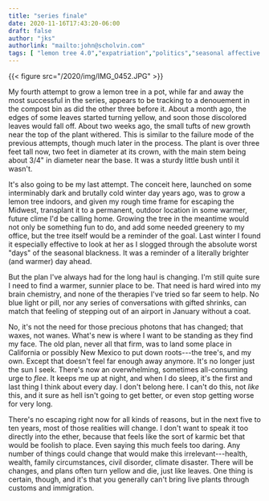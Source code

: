 ```yaml
---
title: "series finale"
date: 2020-11-16T17:43:20-06:00
draft: false
author: "jks"
authorlink: "mailto:john@scholvin.com"
tags: [ "lemon tree 4.0","expatriation","politics","seasonal affective disorder" ]
---
```


{{< figure src="/2020/img/IMG_0452.JPG" >}}

My fourth attempt to grow a lemon tree in a pot, while far and away the most successful in the series, appears to be tracking to a denouement in the compost bin as did the other three before it. About a month ago, the edges of some leaves started turning yellow, and soon those discolored leaves would fall off. About two weeks ago, the small tufts of new growth near the top of the plant withered. This is similar to the failure mode of the previous attempts, though much later in the process. The plant is over three feet tall now, two feet in diameter at its crown, with the main stem being about 3/4" in diameter near the base. It was a sturdy little bush until it wasn't.

It's also going to be my last attempt. The conceit here, launched on some interminably dark and brutally cold winter day years ago, was to grow a lemon tree indoors, and given my rough time frame for escaping the Midwest, transplant it to a permanent, outdoor location in some warmer, future clime I'd be calling home. Growing the tree in the meantime would not only be something fun to do, and add some needed greenery to my office, but the tree itself would be a reminder of the goal. Last winter I found it especially effective to look at her as I slogged through the absolute worst "days" of the seasonal blackness. It was a reminder of a literally brighter (and warmer) day ahead.

But the plan I've always had for the long haul is changing. I'm still quite sure I need to find a warmer, sunnier place to be. That need is hard wired into my brain chemistry, and none of the therapies I've tried so far seem to help. No blue light or pill, nor any series of conversations with gifted shrinks, can match that feeling of stepping out of an airport in January without a coat.

No, it's not the need for those precious photons that has changed; that waxes, not wanes. What's new is where I want to be standing as they find my face. The old plan, never all that firm, was to land some place in California or possibly New Mexico to put down roots---the tree's, and my own. Except that doesn't feel far enough away anymore. It's no longer just the sun I seek. There's now an overwhelming, sometimes all-consuming urge to _flee_. It keeps me up at night, and when I do sleep, it's the first and last thing I think about every day. I don't belong here. I can't do this, not _like_ this, and it sure as hell isn't going to get better, or even stop getting worse for very long.

There's no escaping right now for all kinds of reasons, but in the next five to ten years, most of those realities will change. I don't want to speak it too directly into the ether, because that feels like the sort of karmic bet that would be foolish to place. Even saying this much feels too daring. Any number of things could change that would make this irrelevant---health, wealth, family circumstances, civil disorder, climate disaster. There will be changes, and plans often turn yellow and die, just like leaves. One thing is certain, though, and it's that you generally can't bring live plants through customs and immigration.

